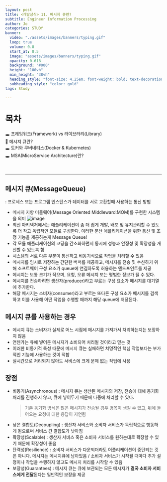 ```yaml
---
layout: post
title: <개발상식> 11. 메시지 큐란?
subtitle: Engineer Information Processing
author: Jo
categories: STUDY
banner:
  video: "./assets/images/banners/typing.gif"
  loop: true
  volume: 0.8
  start_at: 8.5
  image: "assets/images/banners/typing.gif"
  opacity: 0.618
  background: "#000"
  height: "100vh"
  min_height: "38vh"
  heading_style: "font-size: 4.25em; font-weight: bold; text-decoration: underline"
  subheading_style: "color: gold"
tags: Study

---
```


# 목차
🕳 프레임워크(Framework) vs 라이브러리(Library) <br>
📌 메시지 큐란? <br>
🕳 도커와 쿠버네티스(Docker & Kubernetes) <br>
🕳 MSA(MicroService Architecture)란? <br>

<br>
<hr>

## 메시지 큐(MessageQueue)
: 프로세스 또는 프로그램 인스턴스가 데이터를 서로 교환할때 사용하는 통신 방법
- 메시지 지향 미들웨어(Message Oriented Middleward:MOM)를 구현한 시스템을 의미
 ![image](https://github.com/CheeseYoung/Cheeseyoung.github.io/assets/132384527/31018a5f-f1f8-43ce-a2d8-bc0c160a9754)
- 최신 아키텍처에서는 애플리케이션이 좀 더 쉽게 개발, 배포 및 유지관리할 수 있도록 더 작고 독립적인 모듈로 구성한다.
  이러한 분산 애플리케이션을 위한 통신 및 조정 기능을 제공하는게 Message Queue!
- 각 모듈 애플리케이션의 코딩을 간소화하면서 동시에 성능과 안정성 및 확장성을 개선할 수 있도록 함
- 시스템의 서로 다른 부분이 통신하고 비동기식으로 작업을 처리할 수 있음
- 메시지를 임시로 저장하는 간단한 버퍼를 제공하고, 메시지를 전송 및 수신하기 위해 소프트웨어 구성 요소가 queue에 연결하도록 허용하는 엔드포인트를 제공
- 메시지는 보통 크기가 작으며, 요청, 오류 메시지 또는 평범한 정보가 될 수 있다.
- 메시지를 전송하려면 생산자(producer)라고 부르는 구성 요소가 메시지를 대기열에 추가한다.
- 해당 메시지는 소비자(consumer)라고 부르는 또다른 구성 요소가 메시지를 검색하고 이를 사용해 어떤 작업을 수행할 때까지 해당 queue에 저장된다.


## 메시지 큐를 사용하는 경우
- 메시지 큐는 소비자가 실제로 어느 시점에 메시지를 가져가서 처리하는지는 보장하지 않음
- 언젠가는 큐에 넣어둔 메시지가 소비되어 처리될 것이라고 믿는 것
- 이러한 비동기적 특성 때문에 메시지 큐는 실패하면 치명적인 핵심 작업보다는 부가적인 기능에 사용하는 것이 적합
- 실시간으로 처리되지 않아도 서비스에 크게 문제 없는 작업에 사용

## 장점
- 비동기(Asynchronous)
  : 메시지 큐는 생산된 메시지의 저장, 전송에 대해 동기화처리를 진행하지 않고, 큐에 넣어두기 때문에 나중에 처리할 수 있다.
  > 기존 동기화 방식은 많은 메시지가 전송될 경우 병목이 생길 수 있고, 뒤에 들어오는 요청에 대한 응답이 지연됨
- 낮은 결합도(Decoupling)
  : 생산자 서비스와 소비자 서비스가 독립적으로 행동하게 됨으로써 서비스 간 결합도가 낮아짐
- 확장성(Scalable)
  : 생산자 서비스 혹은 소비자 서비스를 원하는대로 확장할 수 있기 때문에 확장성이 좋음
- 탄력성(Resilience)
  : 소비자 서비스가 다운되더라도 어플리케이션이 중단되는 것은 아니다. 메시지는 메시지큐에 남아있음 /
  소비자 서비스가 시작될 때마다 추가 설정이나 작업을 수행하지 않고도 메시지 처리를 시작할 수 있음  
- 보장성(Guarantees)
  : 메시지 큐는 큐에 보관되는 모든 메시지가 <b>결국 소비자 서비스에게 전달</b>된다는 일반적인 보장을 제공
  



































